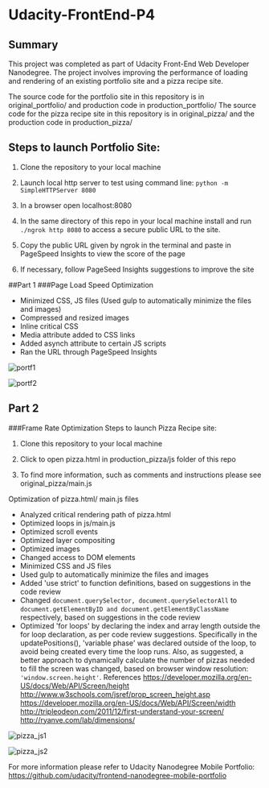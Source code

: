 # Udacity-FrontEnd-P4
## Summary

This project was completed as part of Udacity Front-End Web Developer Nanodegree. The project involves improving the performance of loading and rendering of an existing portfolio site and a pizza recipe site. 

The source code for the portfolio site in this repository is in original_portfolio/ and production code in production_portfolio/
The source code for the pizza recipe site in this repository is in original_pizza/ and the production code in production_pizza/

## Steps to launch Portfolio Site: 
1. Clone the repository to your local machine

2. Launch local http server to test using command line: ```python -m SimpleHTTPServer 8080```

3. In a browser open localhost:8080
 
4. In the same directory of this repo in your local machine install and run ```./ngrok http 8080``` to access a secure public URL to the site.
 
5. Copy the public URL given by ngrok in the terminal and paste in PageSpeed Insights to view the score of the page

6. If necessary, follow PageSeed Insights suggestions to improve the site


##Part 1
###Page Load Speed Optimization
- Minimized CSS, JS files (Used gulp to automatically minimize the files and images)
- Compressed and resized images
- Inline critical CSS
- Media attribute added to CSS links
- Added asynch attribute to certain JS scripts
- Ran the URL through PageSpeed Insights

![portf1](https://cloud.githubusercontent.com/assets/10465533/11296403/369fddcc-8f72-11e5-991e-75cae00481b9.png)

![portf2](https://cloud.githubusercontent.com/assets/10465533/11296405/37df6d1a-8f72-11e5-91f5-6c35b4abeb3c.png)



## Part 2
###Frame Rate Optimization
Steps to launch Pizza Recipe site: 

1. Clone this repository to your local machine

2. Click to open pizza.html in production_pizza/js folder of this repo

3. To find more information, such as comments and instructions please see original_pizza/main.js

Optimization of pizza.html/ main.js files
- Analyzed critical rendering path of pizza.html
- Optimized loops in js/main.js
- Optimized scroll events
- Optimized layer compositing
- Optimized images
- Changed access to DOM elements
- Minimized CSS and JS files
- Used gulp to automatically minimize the files and images
- Added 'use strict' to function definitions, based on suggestions in the code review
- Changed ```document.querySelector, document.querySelectorAll``` to ```document.getElementByID and document.getElementByClassName``` respectively, based on suggestions in the code review
- Optimized 'for loops' by declaring the index and array length outside the for loop declaration, as per code review suggestions. Specifically in the updatePositions(), 'variable phase' was declared outside of the loop, to avoid being created every time the loop runs. Also, as suggested, a better approach to dynamically calculate the number of pizzas needed to fill the screen was changed, based on browser window resolution: ```'window.screen.height'```.
References
https://developer.mozilla.org/en-US/docs/Web/API/Screen/height
http://www.w3schools.com/jsref/prop_screen_height.asp
https://developer.mozilla.org/en-US/docs/Web/API/Screen/width
http://tripleodeon.com/2011/12/first-understand-your-screen/
http://ryanve.com/lab/dimensions/ 


![pizza_js1](https://cloud.githubusercontent.com/assets/10465533/11296401/34017e72-8f72-11e5-8cef-24e6fb34b44f.png)

![pizza_js2](https://cloud.githubusercontent.com/assets/10465533/11296402/3519fb72-8f72-11e5-8bdd-bf9c403a5fd2.png)

For more information please refer to Udacity Nanodegree Mobile Portfolio: https://github.com/udacity/frontend-nanodegree-mobile-portfolio
